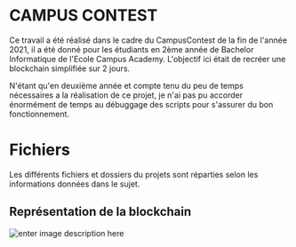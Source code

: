 # CAMPUS CONTEST

Ce travail a été réalisé dans le cadre du CampusContest de la fin de l'année 2021, il a été donné pour les étudiants en 2ème année de Bachelor Informatique de l'Ecole Campus Academy. L'objectif ici était de recréer une blockchain simplifiée sur 2 jours.

N'étant qu'en deuxième année et compte tenu du peu de temps nécessaires a la réalisation de ce projet, je n'ai pas pu accorder énormément de temps au débuggage des scripts pour s'assurer du bon fonctionnement.


# Fichiers

Les différents fichiers et dossiers du projets sont réparties selon les informations données dans le sujet.

## Représentation de la blockchain
![enter image description here](https://static.latribune.fr/1020548/blockchain-mode-d-emploi.png)
